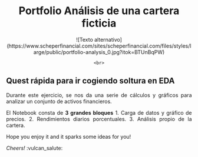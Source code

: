 <div align="center">
  <h1>Portfolio Análisis de una cartera ficticia</h1>

  <p align="center">
    ![Texto alternativo](https://www.scheperfinancial.com/sites/scheperfinancial.com/files/styles/large/public/portfolio-analysis_0.jpg?itok=BTUnBqPW)

    <br>
  </p>


<div style="text-align: justify;">
  <h2>Quest rápida para ir cogiendo soltura en EDA</h2>

  <p>
    Durante este ejercicio, se nos da una serie de cálculos y gráficos para analizar un conjunto de activos financieros.
  </p>

  <p>
    El Notebook consta de <strong>3 grandes bloques</strong> 
    1. Carga de datos y gráfico de precios.
    2. Rendimientos diarios porcentuales.
    3. Análisis propio de la cartera.
   
  </p>

  <p>
    Hope you enjoy it and it sparks some ideas for you!
  </p>

  <p>
    <em>Cheers!</em> :vulcan_salute:
  </p>
</div>
